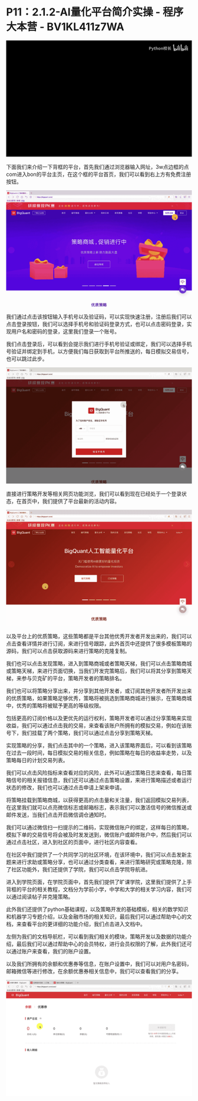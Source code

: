 # P11：2.1.2-AI量化平台简介实操 - 程序大本营 - BV1KL411z7WA

![](img/fd0da345228decb5a8b8bc2b320ef69b_0.png)

下面我们来介绍一下背框的平台，首先我们通过浏览器输入网址，3w点边框的点com进入bon的平台主页，在这个框的平台首页，我们可以看到右上方有免费注册按钮。



![](img/fd0da345228decb5a8b8bc2b320ef69b_2.png)

我们通过点击该按钮输入手机号以及验证码，可以实现快速注册，注册后我们可以点击登录按钮，我们可以选择手机号和验证码登录方式，也可以点击密码登录，实现用户名和密码的登录，这里我们登录一个账号。

我们点击登录后，可以看到会提示我们进行手机号验证或绑定，我们可以选择手机号验证并绑定到手机，以方便我们每日获取到平台所推送的，每日模拟交易信号，也可以跳过此步。



![](img/fd0da345228decb5a8b8bc2b320ef69b_4.png)

直接进行策略开发等相关网页功能浏览，我们可以看到现在已经处于一个登录状态，在首页中，我们提供了平台最新的活动内容。



![](img/fd0da345228decb5a8b8bc2b320ef69b_6.png)

以及平台上的优质策略，这些策略都是平台其他优秀开发者开发出来的，我们可以点击查看详情并进行订阅，来进行信号跟踪，此外首页中还提供了很多模板策略的源码，我们可以点击获取源码来进行策略的克隆复制。

我们也可以点击发现策略，进入到策略商城或者策略天梯，我们可以点击策略商城或策略天梯，来进行页面切换，当我们开发完策略后，我们可以将其分享到策略天梯，来参与贝克矿的平台，策略开发者的策略排名。

我们也可以将策略分享出来，并分享到其他开发者，或订阅其他开发者所开发出来的优质策略，如果策略足够优秀，策略将被挑选到策略商城进行展示，在策略商城中，优秀的策略将被赋予更高的等级权限。

包括更高的订阅价格以及更优先的运行权利，策略开发者可以通过分享策略来实现收益，我们可以通过点击我的交易，来查看该账户所拥有的模拟交易，例如在该账号下，我们挂载了两个策略，我们可以通过点击分享到策略天梯。

实现策略的分享，我们点击其中的一个策略，进入该策略界面后，可以看到该策略在过去一段时间，每日模拟交易的相关信息，例如策略在每日的收益率走势，以及策略每日的计划交易列表。

我们可以点击风险指标来查看对应的风险，此外可以通过策略日志来查看，每日策略信号的相关报错信息，我们还可以通过点击策略设置，来进行策略描述或者运行状态的修改，我们也可以通过点击申请上架来申请。

将策略挂载到策略商城，以获得更高的点击量和关注量，我们返回模拟交易列表，在这里我们就可以点亮微信标志或邮箱标志，表示我们可以激活信号的微信推送或邮件发送，当我们点击开启微信调仓通知时。

我们可以通过微信扫一扫提示的二维码，实现微信账户的绑定，这样每日的策略，模拟下单的交易信号将会被及时发发送到，微信账户或邮件账户中，然后我们可以通过点击社区，进入到社区的页面中，进行社区内容查看。

在社区中我们提供了一个共同学习的社区环境，在该环境中，我们可以点击发新主题来进行求助或策略分享，也可以通过分类查看，来进行策略研究或策略克隆，除了社区功能外，我们还提供了学院，我们可以点击学院导航进。

进入到学院页面，在学院页面中，首先我们提供了旷课学院，这里我们提供了上手背框的平台的相关教程，文档分为学前小学，中学和大学的相关学习内容，我们可以通过阅读帖子并克隆策略。

此外我们还提供了python基础课程，以及策略开发的基础模板，相关的数学知识和机器学习专题介绍，以及金融市场的相关知识，最后我们可以通过帮助中心的文档，来查看平台的更详细的功能介绍，我们点击进入文档中。

左侧为我们的文档导航栏，可以看到我们相关的模块，策略开发以及数据的功能介绍，最后我们可以通过帮助中心的会员特权，进行会员权限的了解，此外我们还可以通过账户来查看，我们的账户设置。

以及我们所拥有的余额和优惠券等信息，在账户设置中，我们可以对用户名密码，邮箱微信等进行修改，在余额优惠券相关信息中，我们可以查看我们的分享。



![](img/fd0da345228decb5a8b8bc2b320ef69b_8.png)
